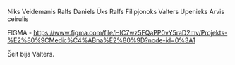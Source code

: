 
Niks Veidemanis
Ralfs Daniels Ūks
Ralfs Filipjonoks
Valters Upenieks
Arvis ceirulis


FIGMA - https://www.figma.com/file/HIC7wz5FQaPP0vY5raD2mv/Projekts-%E2%80%9CMedic%C4%ABna%E2%80%9D?node-id=0%3A1

Šeit bija Valters.